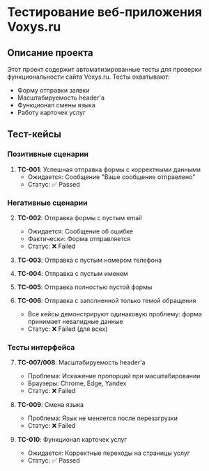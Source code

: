# Тестирование веб-приложения Voxys.ru

## Описание проекта
Этот проект содержит автоматизированные тесты для проверки функциональности сайта Voxys.ru. Тесты охватывают:
- Форму отправки заявки
- Масштабируемость header'а
- Функционал смены языка
- Работу карточек услуг

## Тест-кейсы

### Позитивные сценарии
1. **TC-001**: Успешная отправка формы с корректными данными
   - Ожидается: Сообщение "Ваше сообщение отправлено"
   - Статус: ✅ Passed

### Негативные сценарии
2. **TC-002**: Отправка формы с пустым email
   - Ожидается: Сообщение об ошибке
   - Фактически: Форма отправляется
   - Статус: ❌ Failed

3. **TC-003**: Отправка с пустым номером телефона
4. **TC-004**: Отправка с пустым именем
5. **TC-005**: Отправка полностью пустой формы
6. **TC-006**: Отправка с заполненной только темой обращения
   - Все кейсы демонстрируют одинаковую проблему: форма принимает невалидные данные
   - Статус: ❌ Failed (для всех)

### Тесты интерфейса
7. **TC-007/008**: Масштабируемость header'а
   - Проблема: Искажение пропорций при масштабировании
   - Браузеры: Chrome, Edge, Yandex
   - Статус: ❌ Failed

8. **TC-009**: Смена языка
   - Проблема: Язык не меняется после перезагрузки
   - Статус: ❌ Failed

9. **TC-010**: Функционал карточек услуг
   - Ожидается: Корректные переходы на страницы услуг
   - Статус: ✅ Passed
